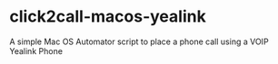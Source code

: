 # click2call-macos-yealink
A simple Mac OS Automator script to place a phone call using a VOIP Yealink Phone 
